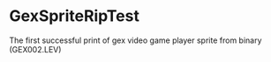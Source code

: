 # GexSpriteRipTest
The first successful print of gex video game player sprite from binary (GEX002.LEV)
